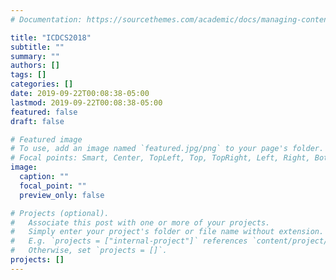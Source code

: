 ```yaml
---
# Documentation: https://sourcethemes.com/academic/docs/managing-content/

title: "ICDCS2018"
subtitle: ""
summary: ""
authors: []
tags: []
categories: []
date: 2019-09-22T00:08:38-05:00
lastmod: 2019-09-22T00:08:38-05:00
featured: false
draft: false

# Featured image
# To use, add an image named `featured.jpg/png` to your page's folder.
# Focal points: Smart, Center, TopLeft, Top, TopRight, Left, Right, BottomLeft, Bottom, BottomRight.
image:
  caption: ""
  focal_point: ""
  preview_only: false

# Projects (optional).
#   Associate this post with one or more of your projects.
#   Simply enter your project's folder or file name without extension.
#   E.g. `projects = ["internal-project"]` references `content/project/deep-learning/index.md`.
#   Otherwise, set `projects = []`.
projects: []
---
```

